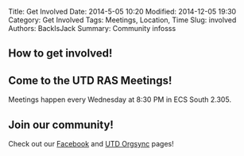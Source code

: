Title: Get Involved
Date: 2014-5-05 10:20
Modified: 2014-12-05 19:30
Category: Get Involved
Tags: Meetings, Location, Time
Slug: involved
Authors: BackIsJack
Summary: Community infosss

How to get involved!
--------------------
Come to the UTD RAS Meetings! 
-----------------------------
Meetings happen every Wednesday at 8:30 PM in ECS South 2.305.


Join our community!
-------------------
Check out our [Facebook](https://www.facebook.com/groups/utdras/ "RAS Facebook page") and [UTD Orgsync](https://orgsync.com/8576/chapter "RAS Orgsync") pages!
 
